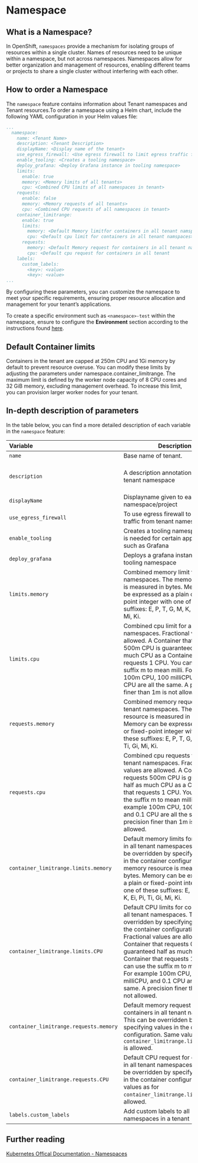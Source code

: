 # Namespace

## What is a Namespace?

In OpenShift, `namespaces` provide a mechanism for isolating groups of resources within a single cluster. Names of resources need to be unique within a namespace, but not across namespaces. Namespaces allow for better organization and management of resources, enabling different teams or projects to share a single cluster without interfering with each other.

## How to order a Namespace

The `namespace` feature contains information about Tenant namespaces and Tenant resources.To order a namespace using a Helm chart, include the following YAML configuration in your Helm values file:

``` yaml
...
  namespace:
    name: <Tenant Name>
    description: <Tenant Description>
    displayName: <Display name of the tenant>
    use_egress_firewall: <Use egress firewall to limit egress traffic from tenant namespaces>
    enable_tooling: <Creates a tooling namespace>
    deploy_grafana: <Deploy Grafana instance in tooling namespace>
    limits:
      enable: true
      memory: <Memory limits of all tenants>
      cpu: <Combined CPU limits of all namespaces in tenant>
    requests:
      enable: false
      memory: <Memory requests of all tenants>
      cpu: <Combined CPU requests of all namespaces in tenant>
    container_limitrange:
      enable: true
      limits:
        memory: <Default Memory limitfor containers in all tenant namspace>
        cpu: <Default cpu limit for containers in all tenant namspaces>
      requests:
        memory: <Default Memory request for containers in all tenant namspace>  
        cpu: <Default cpu request for containers in all tenant
    labels:
      custom_labels:
        <key>: <value>
        <key>: <value>
...
```

By configuring these parameters, you can customize the namespace to meet your specific requirements, ensuring proper resource allocation and management for your tenant’s applications.

To create a specific environment such as `<namespace>-test` within the namespace, ensure to configure the **Environment** section according to the instructions found [here](../Tenant%20features/environments.md).

## Default Container limits
Containers in the tenant are capped at 250m CPU and 1Gi memory by default to prevent resource overuse. You can modify these limits by adjusting the parameters under namespace.container_limitrange. The maximum limit is defined by the worker node capacity of 8 CPU cores and 32 GiB memory, excluding management overhead. To increase this limit, you can provision larger worker nodes for your tenant.

## In-depth description of parameters

In the table below, you can find a more detailed description of each variable in the `namespace` feature:

| <div style="width:205px">**Variable**</div>           | **Description**                                                                      | **Example**                                | **Type**   |
|:------------------------------|---------------------------------------------------------------------------------------|--------------------------------------------|:------------|
| `name`                         | Base name of tenant.                                                                 | Poseidon1                                  | String     |
| `description`                | A description annotation  under each tenant namespace                                 | " This is a test tenant used for testing" | String     |
| `displayName`                | Displayname given to each openshift namespace/project                                 | "poseidon1-application1"                   | String     |
| `use_egress_firewall`         | To use egress firewall to limit egress traffic from tenant namespaces.                | true                                       | Boolean    |
| `enable_tooling`              | Creates a tooling namespace which is needed for certain applications such as Grafana | true                                       | Boolean    |
| `deploy_grafana`              | Deploys a grafana instance in the tooling namespace                                      | true                                       | Boolean    |
| `limits.memory`               | Combined memory limit for all tenant namespaces. The memory resource is measured in bytes. Memory can be expressed as a plain or fixed-point integer with one of these suffixes: E, P, T, G, M, K, Ei, Pi, Ti, Gi, Mi, Ki.    | 1Gi                                        | String/Int |
| `limits.cpu`                 | Combined cpu limit for all tenant namespaces. Fractional values are allowed. A Container that requests 500m CPU is guaranteed half as much CPU as a Container that requests 1 CPU. You can use the suffix m to mean milli. For example 100m CPU, 100 milliCPU, and 0.1 CPU are all the same. A precision finer than 1m is not allowed.                                         | 1                                          | String/Int |
| `requests.memory`               | Combined memory requests for all tenant namespaces. The memory resource is measured in bytes. Memory can be expressed as a plain or fixed-point integer with one of these suffixes: E, P, T, G, M, K, Ei, Pi, Ti, Gi, Mi, Ki.    | 1Gi                                        | String/Int |
| `requests.cpu`                 | Combined cpu requests for all tenant namespaces. Fractional values are allowed. A Container that requests 500m CPU is guaranteed half as much CPU as a Container that requests 1 CPU. You can use the suffix m to mean milli. For example 100m CPU, 100 milliCPU, and 0.1 CPU are all the same. A precision finer than 1m is not allowed.                                         | 1                                          | String/Int |
| `container_limitrange.limits.memory` | Default memory limits for containers in all tenant namespaces. This can be overridden by specifying values in the container configuration. The memory resource is measured in bytes. Memory can be expressed as a plain or fixed-point integer with one of these suffixes: E, P, T, G, M, K, Ei, Pi, Ti, Gi, Mi, Ki.                            | 64Mi                                       | String/Int |
| `container_limitrange.limits.CPU`     | Default CPU limits for containers in all tenant namespaces. This can be overridden by specifying values in the container configuration. Fractional values are allowed. A Container that requests 0.5 CPU is guaranteed half as much CPU as a Container that requests 1 CPU. You can use the suffix m to mean milli. For example 100m CPU, 100 milliCPU, and 0.1 CPU are all the same. A precision finer than 1m is not allowed.                                  | 100m                                       | String/Int |
| `container_limitrange.requests.memory`     | Default memory request for containers in all tenant namespaces. This can be overridden by specifying values in the container configuration. Same values as for `container_limitrange.limits.memory` is allowed.                              |100m   | String/Int |   
| `container_limitrange.requests.CPU`     |  Default CPU request for containers in all tenant namespaces. This can be overridden by specifying values in the container configuration. Same values as for `container_limitrange.limits.CPU` is allowed.                              |100m   | String/Int |   
| `labels.custom_labels`              | Add custom labels to all namespaces in a tenant                                      | test_label: label                                       | key: value    |

## Further reading
[Kubernetes Offical Documentation - Namespaces](https://kubernetes.io/docs/concepts/overview/working-with-objects/namespaces/)
